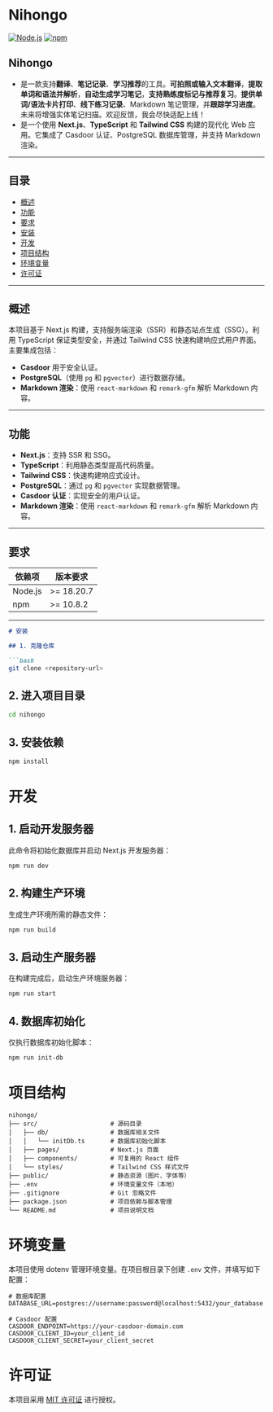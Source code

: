 # Nihongo

[![Node.js](https://img.shields.io/badge/Node.js-v18.20.7-green)](https://nodejs.org/) [![npm](https://img.shields.io/badge/npm-v10.8.2-blue)](https://www.npmjs.com/)

## **Nihongo**
- 是一款支持**翻译**、**笔记记录**、**学习推荐**的工具。**可拍照或输入文本翻译**，**提取单词和语法并解析**，**自动生成学习笔记**，**支持熟练度标记与推荐复习**。**提供单词/语法卡片打印**、**线下练习记录**、Markdown 笔记管理，并**跟踪学习进度**。未来将增强实体笔记扫描。欢迎反馈，我会尽快适配上线！
- 是一个使用 **Next.js**、**TypeScript** 和 **Tailwind CSS** 构建的现代化 Web 应用。它集成了 Casdoor 认证、PostgreSQL 数据库管理，并支持 Markdown 渲染。

---

## 目录

- [概述](#概述)
- [功能](#功能)
- [要求](#要求)
- [安装](#安装)
- [开发](#开发)
- [项目结构](#项目结构)
- [环境变量](#环境变量)
- [许可证](#许可证)

---

## 概述

本项目基于 Next.js 构建，支持服务端渲染（SSR）和静态站点生成（SSG）。利用 TypeScript 保证类型安全，并通过 Tailwind CSS 快速构建响应式用户界面。主要集成包括：
- **Casdoor** 用于安全认证。
- **PostgreSQL**（使用 `pg` 和 `pgvector`）进行数据存储。
- **Markdown 渲染**：使用 `react-markdown` 和 `remark-gfm` 解析 Markdown 内容。

---

## 功能

- **Next.js**：支持 SSR 和 SSG。
- **TypeScript**：利用静态类型提高代码质量。
- **Tailwind CSS**：快速构建响应式设计。
- **PostgreSQL**：通过 `pg` 和 `pgvector` 实现数据管理。
- **Casdoor 认证**：实现安全的用户认证。
- **Markdown 渲染**：使用 `react-markdown` 和 `remark-gfm` 解析 Markdown 内容。

---

## 要求

| 依赖项      | 版本要求      |
| ----------- | ------------- |
| Node.js     | >= 18.20.7    |
| npm         | >= 10.8.2     |

---



```markdown
# 安装

## 1. 克隆仓库

```bash
git clone <repository-url>
```

## 2. 进入项目目录

```bash
cd nihongo
```

## 3. 安装依赖

```bash
npm install
```

# 开发

## 1. 启动开发服务器

此命令将初始化数据库并启动 Next.js 开发服务器：

```bash
npm run dev
```

## 2. 构建生产环境

生成生产环境所需的静态文件：

```bash
npm run build
```

## 3. 启动生产服务器

在构建完成后，启动生产环境服务器：

```bash
npm run start
```

## 4. 数据库初始化

仅执行数据库初始化脚本：

```bash
npm run init-db
```

# 项目结构

```
nihongo/
├── src/                    # 源码目录
│   ├── db/                 # 数据库相关文件
│   │   └── initDb.ts       # 数据库初始化脚本
│   ├── pages/              # Next.js 页面
│   ├── components/         # 可复用的 React 组件
│   └── styles/             # Tailwind CSS 样式文件
├── public/                 # 静态资源（图片、字体等）
├── .env                    # 环境变量文件（本地）
├── .gitignore              # Git 忽略文件
├── package.json            # 项目依赖与脚本管理
└── README.md               # 项目说明文档
```

# 环境变量

本项目使用 dotenv 管理环境变量。在项目根目录下创建 `.env` 文件，并填写如下配置：

```env
# 数据库配置
DATABASE_URL=postgres://username:password@localhost:5432/your_database

# Casdoor 配置
CASDOOR_ENDPOINT=https://your-casdoor-domain.com
CASDOOR_CLIENT_ID=your_client_id
CASDOOR_CLIENT_SECRET=your_client_secret
```

# 许可证

本项目采用 [MIT 许可证](https://opensource.org/licenses/MIT) 进行授权。
